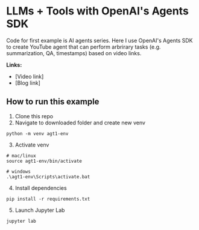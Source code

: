 #  LLMs + Tools with OpenAI's Agents SDK
Code for first example is AI agents series. Here I use OpenAI's Agents SDK to create YouTube agent that can perform arbrirary tasks (e.g. summarization, QA, timestamps) based on video links.

**Links:**
- [Video link]
- [Blog link]

## How to run this example

1. Clone this repo
2. Navigate to downloaded folder and create new venv
```
python -m venv agt1-env
```
3. Activate venv
```
# mac/linux
source agt1-env/bin/activate

# windows
.\agt1-env\Scripts\activate.bat
```
4. Install dependencies
```
pip install -r requirements.txt
```
5. Launch Jupyter Lab
```
jupyter lab
```
